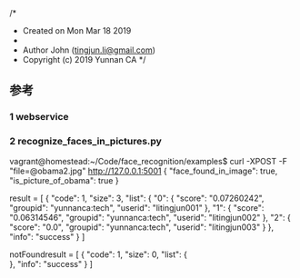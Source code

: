 /*
 * Created on Mon Mar 18 2019
 *
 * Author John (tingjun.li@gmail.com)
 * Copyright (c) 2019 Yunnan CA
 */


## 参考 
### 1 webservice
### 2 recognize_faces_in_pictures.py

vagrant@homestead:~/Code/face_recognition/examples$ curl -XPOST -F "file=@obama2.jpg" http://127.0.0.1:5001
{
  "face_found_in_image": true,
  "is_picture_of_obama": true
}


result = [
    {
        "code": 1,
        "size": 3,
        "list": {
            "0": {
                "score": "0.07260242",
                "groupid": "yunnanca:tech",
                "userid": "litingjun001"
            },
            "1": {
                "score": "0.06314546",
                "groupid": "yunnanca:tech",
                "userid": "litingjun002"
            },
            "2": {
                "score": "0.0",
                "groupid": "yunnanca:tech",
                "userid": "litingjun003"
            }
        },
        "info": "success"
    }
]

notFoundresult = [
    {
        "code": 1,
        "size": 0,
        "list": {            
        },
        "info": "success"
    }
]